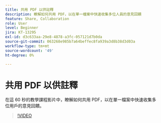 ```yaml
---
title: 共用 PDF 以供註釋
description: 瞭解如何共用 PDF，以在單一檔案中快速收集多位人員的意見回饋
feature: Share, Collaboration
role: User
level: Beginner
jira: KT-13295
exl-id: d3c633aa-29e8-4878-a3fc-057121d7b0da
source-git-commit: 063268e985b7a64beffec8fa939a3d8b38d3d03a
workflow-type: tm+mt
source-wordcount: '49'
ht-degree: 0%

---
```


# 共用 PDF 以供註釋

在這 60 秒的教學課程影片中，瞭解如何共用 PDF，以在單一檔案中快速收集多位用戶的意見回饋。

>[!VIDEO](https://video.tv.adobe.com/v/3437199?quality=12&learn=on&hidetitle=true&captions=chi_hant)
